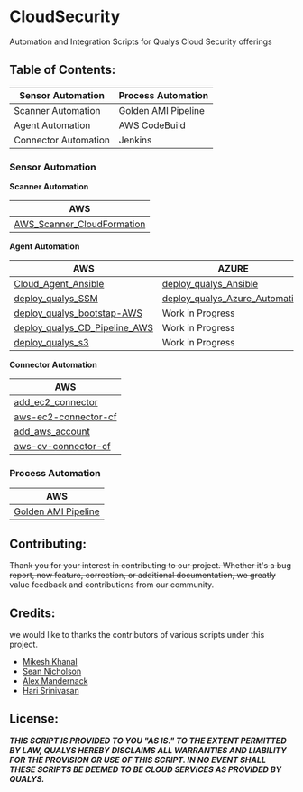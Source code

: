 # CloudSecurity
Automation and Integration Scripts for Qualys Cloud Security offerings 


## Table of Contents: 

Sensor Automation | Process Automation
----------------- | ------------------
Scanner Automation | Golden AMI Pipeline
Agent Automation | AWS CodeBuild
Connector Automation | Jenkins 


### Sensor Automation

**Scanner Automation**

AWS |
----|
[AWS_Scanner_CloudFormation](https://github.com/Qualys-Public/add_aws_Scanner) |

**Agent Automation**

AWS | AZURE | Google
----| ----- | ------
[Cloud_Agent_Ansible](https://github.com/Qualys-Public/deploy_qualys_Ansible) | [deploy_qualys_Ansible](https://github.com/Qualys-Public/deploy_qualys_Ansible) | [deploy_qualys_Ansible](https://github.com/Qualys-Public/deploy_qualys_Ansible)
[deploy_qualys_SSM](https://github.com/Qualys-Public/deploy_qualys_SSM) | [deploy_qualys_Azure_Automation](https://github.com/Qualys-Public/deploy_qualys_Azure_Automation) | Work in Progress
[deploy_qualys_bootstap-AWS](https://github.com/Qualys-Public/deploy_qualys_bootstap-AWS) | Work in Progress | Work in Progress
[deploy_qualys_CD_Pipeline_AWS](https://github.com/Qualys-Public/deploy_qualys_CD_Pipeline_AWS) | Work in Progress | Work in Progress
[deploy_qualys_s3](https://github.com/Qualys-Public/deploy_qualys_s3)| Work in Progress | Work in Progress
   
**Connector Automation**

AWS |
----|
[add_ec2_connector](https://github.com/Qualys-Public/add_ec2_connector) |
[aws-ec2-connector-cf](https://github.com/Qualys-Public/aws-ec2-connector-cf) |
[add_aws_account](https://github.com/Qualys-Public/add_aws_account) |
[aws-cv-connector-cf](https://github.com/Qualys-Public/aws-cv-connector-cf)|

### Process Automation

AWS |
----|
[Golden AMI Pipeline](https://github.com/Qualys-Public/golden-ami-pipeline-with-qualys) |

## Contributing: 
~~Thank you for your interest in contributing to our project. Whether it's a bug report, new feature, correction, or additional documentation, we greatly value feedback and contributions from our community.~~

## Credits: 
we would like to thanks the contributors of various scripts under this project.

* [Mikesh Khanal](https://github.com/mkhanal1)
* [Sean Nicholson](https://github.com/snicholson-qualys)
* [Alex Mandernack](https://github.com/amandernackq)
* [Hari Srinivasan](https://github.com/hsrinivasanqualys)

## License: 

_**THIS SCRIPT IS PROVIDED TO YOU "AS IS." 
TO THE EXTENT PERMITTED BY LAW, QUALYS HEREBY DISCLAIMS 
ALL WARRANTIES AND LIABILITY FOR THE PROVISION OR USE OF THIS SCRIPT. 
IN NO EVENT SHALL THESE SCRIPTS BE DEEMED TO BE CLOUD SERVICES AS PROVIDED BY QUALYS.**_

